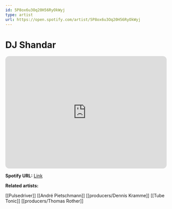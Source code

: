 ```yaml
---
id: 5P8ox6u3Oq20H56RyOkWyj
type: artist
url: https://open.spotify.com/artist/5P8ox6u3Oq20H56RyOkWyj
---
```

# DJ Shandar

<iframe style="border-radius:12px" src="https://open.spotify.com/embed/artist/5P8ox6u3Oq20H56RyOkWyj" width="100%" height="352" frameBorder="0" allowfullscreen="" allow="autoplay; clipboard-write; encrypted-media; fullscreen; picture-in-picture" loading="lazy"></iframe>

**Spotify URL:** [Link](https://open.spotify.com/artist/5P8ox6u3Oq20H56RyOkWyj)

**Related artists:**

[[Pulsedriver]]
[[André Pietschmann]]
[[producers/Dennis Kramme]]
[[Tube Tonic]]
[[producers/Thomas Rother]]
